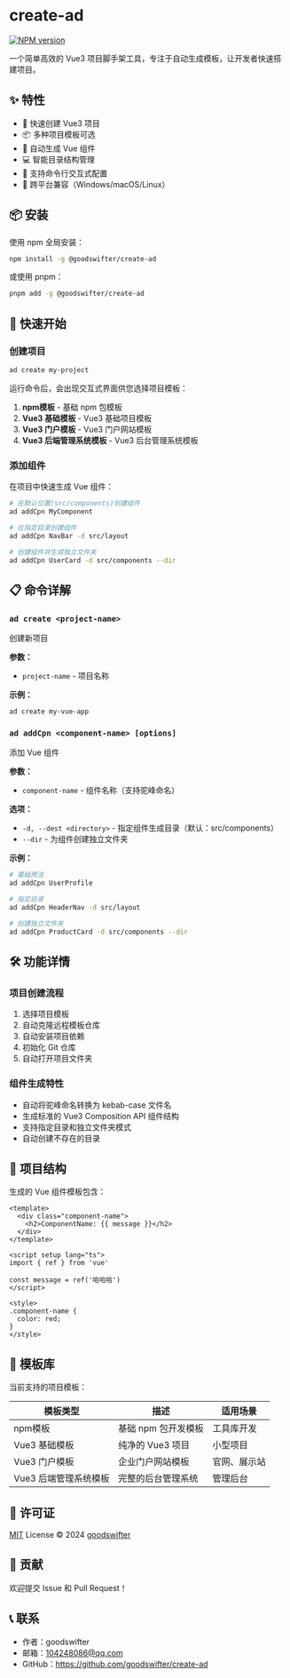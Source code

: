 # create-ad

[![NPM version](https://img.shields.io/npm/v/@goodswifter/create-ad?color=a1b858&label=)](https://www.npmjs.com/package/@goodswifter/create-ad)

一个简单高效的 Vue3 项目脚手架工具，专注于自动生成模板，让开发者快速搭建项目。

## ✨ 特性

- 🚀 快速创建 Vue3 项目
- 📦 多种项目模板可选
- 🎨 自动生成 Vue 组件
- 💻 智能目录结构管理
- 🔧 支持命令行交互式配置
- 📱 跨平台兼容（Windows/macOS/Linux）

## 📦 安装

使用 npm 全局安装：

```bash
npm install -g @goodswifter/create-ad
```

或使用 pnpm：

```bash
pnpm add -g @goodswifter/create-ad
```

## 🚀 快速开始

### 创建项目

```bash
ad create my-project
```

运行命令后，会出现交互式界面供您选择项目模板：

1. **npm模板** - 基础 npm 包模板
2. **Vue3 基础模板** - Vue3 基础项目模板
3. **Vue3 门户模板** - Vue3 门户网站模板
4. **Vue3 后端管理系统模板** - Vue3 后台管理系统模板

### 添加组件

在项目中快速生成 Vue 组件：

```bash
# 在默认位置(src/components)创建组件
ad addCpn MyComponent

# 在指定目录创建组件
ad addCpn NavBar -d src/layout

# 创建组件并生成独立文件夹
ad addCpn UserCard -d src/components --dir
```

## 📋 命令详解

### `ad create <project-name>`

创建新项目

**参数：**
- `project-name` - 项目名称

**示例：**
```bash
ad create my-vue-app
```

### `ad addCpn <component-name> [options]`

添加 Vue 组件

**参数：**
- `component-name` - 组件名称（支持驼峰命名）

**选项：**
- `-d, --dest <directory>` - 指定组件生成目录（默认：src/components）
- `--dir` - 为组件创建独立文件夹

**示例：**
```bash
# 基础用法
ad addCpn UserProfile

# 指定目录
ad addCpn HeaderNav -d src/layout

# 创建独立文件夹
ad addCpn ProductCard -d src/components --dir
```

## 🛠️ 功能详情

### 项目创建流程

1. 选择项目模板
2. 自动克隆远程模板仓库
3. 自动安装项目依赖
4. 初始化 Git 仓库
5. 自动打开项目文件夹

### 组件生成特性

- 自动将驼峰命名转换为 kebab-case 文件名
- 生成标准的 Vue3 Composition API 组件结构
- 支持指定目录和独立文件夹模式
- 自动创建不存在的目录

## 📁 项目结构

生成的 Vue 组件模板包含：

```vue
<template>
  <div class="component-name">
    <h2>ComponentName: {{ message }}</h2>
  </div>
</template>

<script setup lang="ts">
import { ref } from 'vue'

const message = ref('哈哈哈')
</script>

<style>
.component-name {
  color: red;
}
</style>
```

## 🌟 模板库

当前支持的项目模板：

| 模板类型 | 描述 | 适用场景 |
|---------|------|----------|
| npm模板 | 基础 npm 包开发模板 | 工具库开发 |
| Vue3 基础模板 | 纯净的 Vue3 项目 | 小型项目 |
| Vue3 门户模板 | 企业门户网站模板 | 官网、展示站 |
| Vue3 后端管理系统模板 | 完整的后台管理系统 | 管理后台 |

## 📄 许可证

[MIT](./LICENSE) License © 2024 [goodswifter](https://github.com/goodswifter)

## 🤝 贡献

欢迎提交 Issue 和 Pull Request！

## 📞 联系

- 作者：goodswifter
- 邮箱：104248086@qq.com
- GitHub：https://github.com/goodswifter/create-ad

